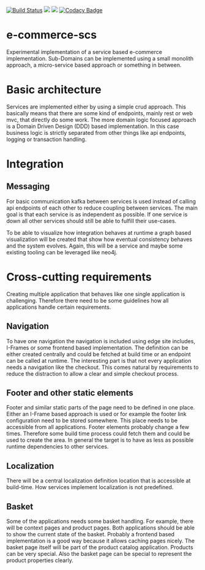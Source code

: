 [![Build Status](https://travis-ci.org/Journerist/e-commerce-scs.svg?branch=master)](https://travis-ci.org/Journerist/e-commerce-scs) <a href="https://codeclimate.com/github/Journerist/e-commerce-scs/maintainability"><img src="https://api.codeclimate.com/v1/badges/8697b17d86da97ba789c/maintainability" /></a> <a href="https://codeclimate.com/github/Journerist/e-commerce-scs/test_coverage"><img src="https://api.codeclimate.com/v1/badges/8697b17d86da97ba789c/test_coverage" /></a> [![Codacy Badge](https://api.codacy.com/project/badge/Grade/cb5b1c78ee8e48c18d8dbe0512af1f3e)](https://www.codacy.com/app/Journerist/e-commerce-scs?utm_source=github.com&amp;utm_medium=referral&amp;utm_content=Journerist/e-commerce-scs&amp;utm_campaign=Badge_Grade)

# e-commerce-scs
Experimental implementation of a service based e-commerce implementation. Sub-Domains can be implemented using a small monolith approach, a micro-service based approach or something in between.

# Basic architecture
Services are implemented either by using a simple crud approach. This basically means that there are some kind of endpoints, mainly rest or web mvc, that directly do some work. The more domain logic focused approach is a Domain Driven Design (DDD) based implementation. In this case business logic is strictly separated from other things like api endpoints, logging or transaction handling.

# Integration

## Messaging
For basic communication kafka between services is used instead of calling api endpoints of each other to reduce coupling between services. The main goal is that each service is as independent as possible. If one service is down all other services should still be able to fulfill their use-cases.

To be able to visualize how integration behaves at runtime a graph based visualization will be created that show how eventual consistency behaves and the system evolves. Again, this will be a service and maybe some existing tooling can be leveraged like neo4j.

# Cross-cutting requirements

Creating multiple application that behaves like one single application is challenging. Therefore there need to be some guidelines how all applications handle certain requirements.

## Navigation
To have one navigation the navigation is included using edge site includes, I-Frames or some frontend based implementation. The definition can be either created centrally and could be fetched at build time or an endpoint can be called at runtime. The interesting part is that not every application needs a navigation like the checkout. This comes natural by requirements to reduce the distraction to allow a clear and simple checkout process.

## Footer and other static elements
Footer and similar static parts of the page need to be defined in one place. Either an I-Frame based approach is used or for example the footer link configuration need to be stored somewhere. This place needs to be accessible from all applications. Footer elements probably change a few times. Therefore some build time process could fetch them and could be used to create the area. In general the target is to have as less as possible runtime dependencies to other services.

## Localization
There will be a central localization definition location that is accessible at build-time. How services implement localization is not predefined.

## Basket
Some of the applications needs some basket handling. For example, there will be context pages and product pages. Both applications should be able to show the current state of the basket. Probably a frontend based implementation is a good way because it allows caching pages nicely. The basket page itself will be part of the product catalog application. Products can be very special. Also the basket page can be special to represent the product properties clearly.
